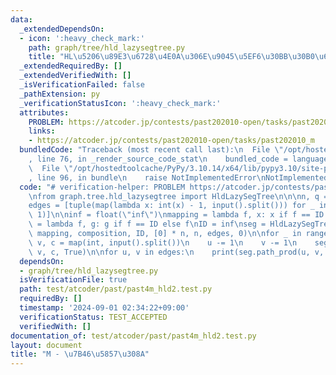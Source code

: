 ```yaml
---
data:
  _extendedDependsOn:
  - icon: ':heavy_check_mark:'
    path: graph/tree/hld_lazysegtree.py
    title: "HL\u5206\u89E3\u6728\u4E0A\u306E\u9045\u5EF6\u30BB\u30B0\u6728"
  _extendedRequiredBy: []
  _extendedVerifiedWith: []
  _isVerificationFailed: false
  _pathExtension: py
  _verificationStatusIcon: ':heavy_check_mark:'
  attributes:
    PROBLEM: https://atcoder.jp/contests/past202010-open/tasks/past202010_m
    links:
    - https://atcoder.jp/contests/past202010-open/tasks/past202010_m
  bundledCode: "Traceback (most recent call last):\n  File \"/opt/hostedtoolcache/PyPy/3.10.14/x64/lib/pypy3.10/site-packages/onlinejudge_verify/documentation/build.py\"\
    , line 76, in _render_source_code_stat\n    bundled_code = language.bundle(\n\
    \  File \"/opt/hostedtoolcache/PyPy/3.10.14/x64/lib/pypy3.10/site-packages/onlinejudge_verify/languages/python.py\"\
    , line 96, in bundle\n    raise NotImplementedError\nNotImplementedError\n"
  code: "# verification-helper: PROBLEM https://atcoder.jp/contests/past202010-open/tasks/past202010_m\n\
    \nfrom graph.tree.hld_lazysegtree import HldLazySegTree\n\n\nn, q = map(int, input().split())\n\
    edges = [tuple(map(lambda x: int(x) - 1, input().split())) for _ in range(n -\
    \ 1)]\n\ninf = float(\"inf\")\nmapping = lambda f, x: x if f == ID else f\ncomposition\
    \ = lambda f, g: g if f == ID else f\nID = inf\nseg = HldLazySegTree(min, inf,\
    \ mapping, composition, ID, [0] * n, n, edges, 0)\n\nfor _ in range(q):\n    u,\
    \ v, c = map(int, input().split())\n    u -= 1\n    v -= 1\n    seg.path_apply(u,\
    \ v, c, True)\n\nfor u, v in edges:\n    print(seg.path_prod(u, v, True))\n"
  dependsOn:
  - graph/tree/hld_lazysegtree.py
  isVerificationFile: true
  path: test/atcoder/past/past4m_hld2.test.py
  requiredBy: []
  timestamp: '2024-09-01 02:34:22+09:00'
  verificationStatus: TEST_ACCEPTED
  verifiedWith: []
documentation_of: test/atcoder/past/past4m_hld2.test.py
layout: document
title: "M - \u7B46\u5857\u308A"
---
```

